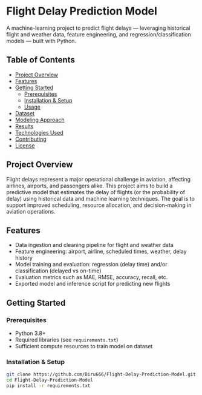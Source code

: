 # Flight Delay Prediction Model

A machine-learning project to predict flight delays — leveraging historical flight and weather data, feature engineering, and regression/classification models — built with Python.

## Table of Contents

- [Project Overview](#project-overview)  
- [Features](#features)  
- [Getting Started](#getting-started)  
  - [Prerequisites](#prerequisites)  
  - [Installation & Setup](#installation-setup)  
  - [Usage](#usage)  
- [Dataset](#dataset)  
- [Modeling Approach](#modeling-approach)  
- [Results](#results)  
- [Technologies Used](#technologies-used)  
- [Contributing](#contributing)  
- [License](#license)  

## Project Overview

Flight delays represent a major operational challenge in aviation, affecting airlines, airports, and passengers alike. This project aims to build a predictive model that estimates the delay of flights (or the probability of delay) using historical data and machine learning techniques. The goal is to support improved scheduling, resource allocation, and decision-making in aviation operations.

## Features

- Data ingestion and cleaning pipeline for flight and weather data  
- Feature engineering: airport, airline, scheduled times, weather, delay history  
- Model training and evaluation: regression (delay time) and/or classification (delayed vs on-time)  
- Evaluation metrics such as MAE, RMSE, accuracy, recall, etc.  
- Exported model and inference script for predicting new flights  

## Getting Started

### Prerequisites

- Python 3.8+  
- Required libraries (see `requirements.txt`)  
- Sufficient compute resources to train model on dataset  

### Installation & Setup

```bash
git clone https://github.com/Biru666/Flight-Delay-Prediction-Model.git
cd Flight-Delay-Prediction-Model
pip install -r requirements.txt
